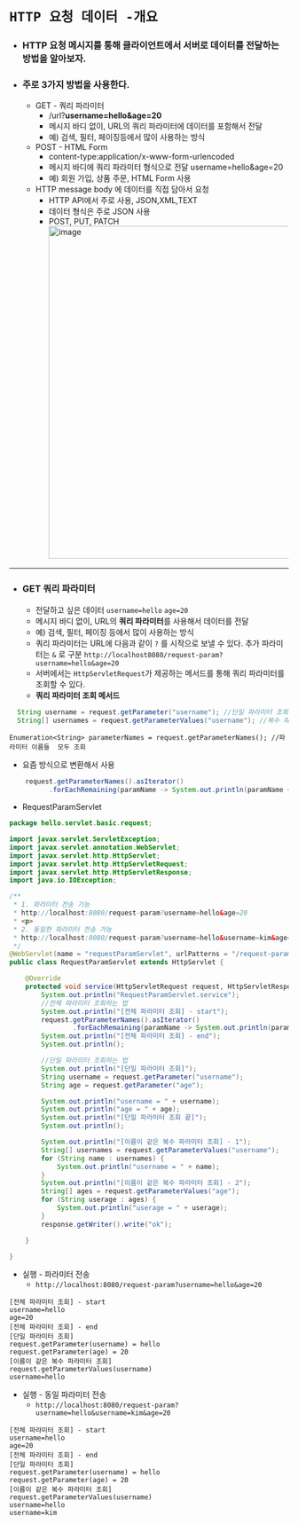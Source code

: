 # `HTTP 요청 데이터 -개요`

- ### HTTP 요청 메시지를 통해 클라이언트에서 서버로 데이터를 전달하는 방법을 알아보자.
- ### 주로 3가지 방법을 사용한다.
  - GET - 쿼리 파라미터
    - /url?<b>username=hello&age=20</b>
    - 메시지 바디 없이, URL의 쿼리 파라미터에 데이터를 포함해서 전달
    - 예) 검색, 필터, 페이징등에서 많이 사용하는 방식
  - POST - HTML Form
    - content-type:application/x-www-form-urlencoded
    - 메시지 바디에 쿼리 파라미터 형식으로 전달 username=hello&age=20
    - 예) 회원 가입, 상품 주문, HTML Form 사용
  - HTTP message body 에 데이터를 직접 담아서 요청
    - HTTP API에서 주로 사용, JSON,XML,TEXT
    - 데이터 형식은 주로 JSON 사용
    - POST, PUT, PATCH<br>
      <img width="600" alt="image" src="https://user-images.githubusercontent.com/100770651/233611803-6f94c8cd-ea31-4cc3-9347-a76284b5ecd5.png"><br>
<hr>

- ### GET 쿼리 파라미터
  - 전달하고 싶은 데이터
  `username=hello`
  `age=20`
  - 메시지 바디 없이, URL의 <b>쿼리 파라미터</b>를 사용해서 데이터를 전달
  - 예) 검색, 필터, 페이징 등에서 많이 사용하는 방식
  - 쿼리 파라미터는 URL에 다음과 같이 `?` 를 시작으로 보낼 수 있다. 추가 파라미터는 `&` 로 구분
  `http://localhost8080/request-param?username=hello&age=20`
  - 서버에서는 `HttpServletRequest`가 제공하는 메서드를 통해 쿼리 파라미터를 조회할 수 있다.
  - <b>쿼리 파라미터 조회 메서드</b>
```java
  String username = request.getParameter("username"); //단일 파라미터 조회
  String[] usernames = request.getParameterValues("username"); //복수 파라미터 조회  
```
  `Enumeration<String> parameterNames = request.getParameterNames(); //파라미터 이름들  모두 조회`<br>
  - 요즘 방식으로 변환해서 사용
```java
    request.getParameterNames().asIterator()
          .forEachRemaining(paramName -> System.out.println(paramName + "=" + request.getParameter(paramName)));
```
  - RequestParamServlet

```java
package hello.servlet.basic.request;

import javax.servlet.ServletException;
import javax.servlet.annotation.WebServlet;
import javax.servlet.http.HttpServlet;
import javax.servlet.http.HttpServletRequest;
import javax.servlet.http.HttpServletResponse;
import java.io.IOException;

/**
 * 1. 파라미터 전송 기능
 * http://localhost:8080/request-param?username=hello&age=20
 * <p>
 * 2. 동일한 파라미터 전송 가능
 * http://localhost:8080/request-param?username=hello&username=kim&age=20
 */
@WebServlet(name = "requestParamServlet", urlPatterns = "/request-param")
public class RequestParamServlet extends HttpServlet {

    @Override
    protected void service(HttpServletRequest request, HttpServletResponse response) throws ServletException, IOException {
        System.out.println("RequestParamServlet.service");
        //전체 파라미터 조회하는 법
        System.out.println("[전체 파라미터 조회] - start");
        request.getParameterNames().asIterator()
                .forEachRemaining(paramName -> System.out.println(paramName + "=" + request.getParameter(paramName)));
        System.out.println("[전체 파라미터 조회] - end");
        System.out.println();

        //단일 파라미터 조회하는 법
        System.out.println("[단일 파라미터 조회]");
        String username = request.getParameter("username");
        String age = request.getParameter("age");

        System.out.println("username = " + username);
        System.out.println("age = " + age);
        System.out.println("[단일 파라미터 조회 끝]");
        System.out.println();

        System.out.println("[이름이 같은 복수 파라미터 조회] - 1");
        String[] usernames = request.getParameterValues("username");
        for (String name : usernames) {
            System.out.println("username = " + name);
        }
        System.out.println("[이름이 같은 복수 파라미터 조회] - 2");
        String[] ages = request.getParameterValues("age");
        for (String userage : ages) {
            System.out.println("userage = " + userage);
        }
        response.getWriter().write("ok");

    }

}

```

  - 실행 - 파라미터 전송
    - `http://localhost:8080/request-param?username=hello&age=20`
```결과
[전체 파라미터 조회] - start
username=hello
age=20
[전체 파라미터 조회] - end
[단일 파라미터 조회]
request.getParameter(username) = hello
request.getParameter(age) = 20
[이름이 같은 복수 파라미터 조회]
request.getParameterValues(username)
username=hello
```
  - 실행 - 동일 파라미터 전송
    - `http://localhost:8080/request-param?username=hello&username=kim&age=20`
```결과
[전체 파라미터 조회] - start
username=hello
age=20
[전체 파라미터 조회] - end
[단일 파라미터 조회]
request.getParameter(username) = hello
request.getParameter(age) = 20
[이름이 같은 복수 파라미터 조회]
request.getParameterValues(username)
username=hello
username=kim
```

